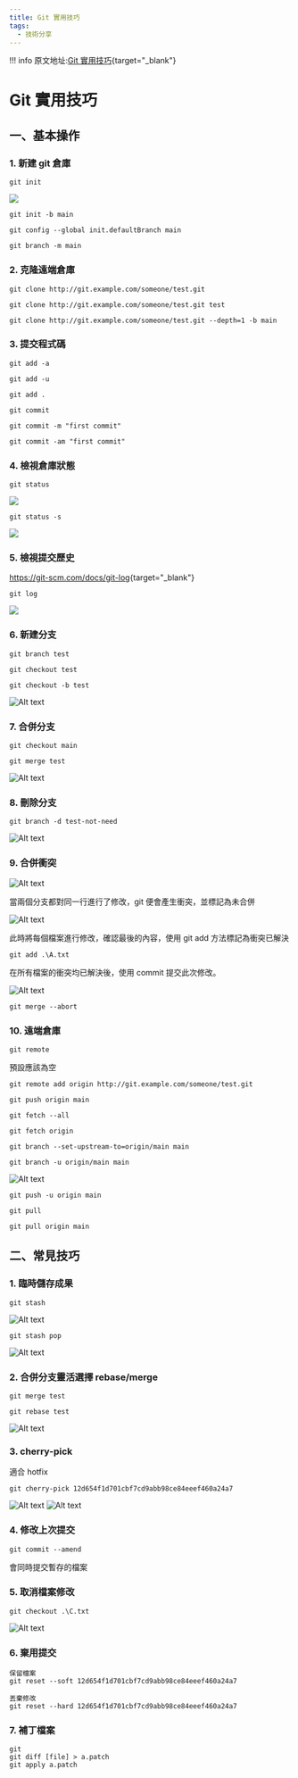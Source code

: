 ```yaml
---
title: Git 實用技巧
tags:
  - 技術分享
---
```

!!! info
    原文地址:[Git 實用技巧](https://www.iszy.cc/posts/git/#more){target="_blank"}

# Git 實用技巧
## 一、基本操作
### 1. 新建 git 倉庫
```git
git init
```

![](https://img.iszy.xyz/1669185106451.png)  

```git
git init -b main

git config --global init.defaultBranch main

git branch -m main
```


### 2. 克隆遠端倉庫
```git
git clone http://git.example.com/someone/test.git

git clone http://git.example.com/someone/test.git test

git clone http://git.example.com/someone/test.git --depth=1 -b main
```

### 3. 提交程式碼
```
git add -a

git add -u

git add .

git commit

git commit -m "first commit"

git commit -am "first commit"
```


### 4. 檢視倉庫狀態
 
```git
git status
```

![](https://img.iszy.xyz/1669185760241.png)  

```
git status -s
```

![](https://img.iszy.xyz/1669185789446.png)  


### 5. 檢視提交歷史

<https://git-scm.com/docs/git-log>{target="_blank"}

```git
git log
```

![](https://img.iszy.xyz/1669185798311.png)

### 6. 新建分支
```git
git branch test

git checkout test

git checkout -b test
```

![Alt text](https://img.iszy.xyz/1669185814401.png)

### 7. 合併分支
```git
git checkout main

git merge test
```

![Alt text](https://img.iszy.xyz/1669185829746.png)

### 8. 刪除分支
```git
git branch -d test-not-need
```

![Alt text](https://img.iszy.xyz/1669185836945.png)  

### 9. 合併衝突

![Alt text](https://img.iszy.xyz/1669185846981.png)  

當兩個分支都對同一行進行了修改，git 便會產生衝突，並標記為未合併

![Alt text](https://img.iszy.xyz/1669185854676.png)  

此時將每個檔案進行修改，確認最後的內容，使用 git add 方法標記為衝突已解決
```git
git add .\A.txt
```
在所有檔案的衝突均已解決後，使用 commit 提交此次修改。

![Alt text](https://img.iszy.xyz/1669185864622.png)

```git
git merge --abort
```

### 10. 遠端倉庫

```git
git remote
```

預設應該為空

```git
git remote add origin http://git.example.com/someone/test.git

git push origin main

git fetch --all

git fetch origin

git branch --set-upstream-to=origin/main main

git branch -u origin/main main
```


![Alt text](https://img.iszy.xyz/1669186022128.png)

```
git push -u origin main

git pull

git pull origin main
```

## 二、常見技巧  

### 1. 臨時儲存成果

```
git stash
```


![Alt text](https://img.iszy.xyz/1669186037294.png)  

```git
git stash pop
```

![Alt text](https://img.iszy.xyz/1669186045214.png)

### 2. 合併分支靈活選擇 rebase/merge

```git
git merge test

git rebase test
```


![Alt text](https://img.iszy.xyz/1669186058175.png)

### 3. cherry-pick
適合 hotfix

```git
git cherry-pick 12d654f1d701cbf7cd9abb98ce84eeef460a24a7
```

![Alt text](https://img.iszy.xyz/1669186102974.png)
![Alt text](https://img.iszy.xyz/1669186072778.png)

### 4. 修改上次提交

```
git commit --amend
```

會同時提交暫存的檔案

### 5. 取消檔案修改
```git
git checkout .\C.txt
```


![Alt text](https://img.iszy.xyz/1669186116701.png)

### 6. 棄用提交

```
保留檔案
git reset --soft 12d654f1d701cbf7cd9abb98ce84eeef460a24a7

丟棄修改
git reset --hard 12d654f1d701cbf7cd9abb98ce84eeef460a24a7
```

### 7. 補丁檔案
```git
git
git diff [file] > a.patch
git apply a.patch
```

